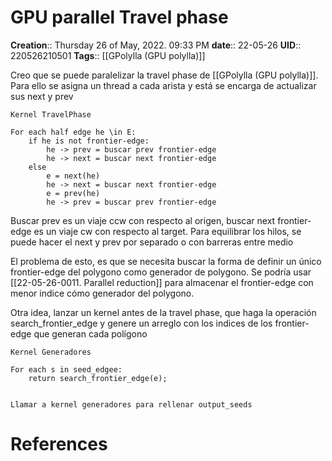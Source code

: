 # GPU parallel Travel phase

**Creation**::  Thursday 26 of May, 2022.  09:33 PM
**date**:: 22-05-26
**UID**:: 220526210501
**Tags**:: [[GPolylla (GPU polylla)]]

Creo que se puede paralelizar la travel phase de [[GPolylla (GPU polylla)]]. Para ello se asigna un thread a cada arista y está se encarga de actualizar sus next y prev


```
Kernel TravelPhase

For each half edge he \in E:
	if he is not frontier-edge:
		he -> prev = buscar prev frontier-edge
		he -> next = buscar next frontier-edge
	else
		e = next(he)
		he -> next = buscar next frontier-edge
		e = prev(he)
		he -> prev = buscar prev frontier-edge

```

Buscar prev es un viaje ccw con respecto al origen, buscar next frontier-edge es un viaje cw con respecto al target. Para equilibrar los hilos, se puede hacer el next y prev por separado o con barreras entre medio

El problema de esto,  es que se necesita buscar la forma de definir un único frontier-edge del polygono como generador de polygono. Se podría usar [[22-05-26-0011. Parallel reduction]] para almacenar el frontier-edge con menor indice cómo generador del polygono.

Otra idea, lanzar un kernel antes de la travel phase, que haga la operación search_frontier_edge y genere un arreglo con los indices de los frontier-edge que generan cada polígono

```
Kernel Generadores

For each s in seed_edgee:
	return search_frontier_edge(e);


Llamar a kernel generadores para rellenar output_seeds

```


# References
